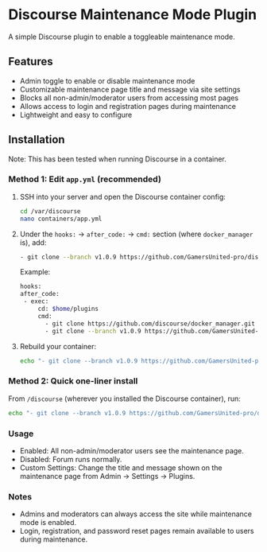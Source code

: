 # Discourse Maintenance Mode Plugin

A simple Discourse plugin to enable a toggleable maintenance mode.

## Features

- Admin toggle to enable or disable maintenance mode  
- Customizable maintenance page title and message via site settings  
- Blocks all non-admin/moderator users from accessing most pages  
- Allows access to login and registration pages during maintenance  
- Lightweight and easy to configure  

## Installation

Note: This has been tested when running Discourse in a container.

### Method 1: Edit `app.yml` (recommended)

1. SSH into your server and open the Discourse container config:
   ```bash
   cd /var/discourse
   nano containers/app.yml
   ```
2. Under the `hooks:` → `after_code:` → `cmd:` section (where `docker_manager` is), add:
   ```bash
   - git clone --branch v1.0.9 https://github.com/GamersUnited-pro/discourse-maintenance-mode.git
   ```
   
   Example:
   ```bash
   hooks:
   after_code:
    - exec:
        cd: $home/plugins
        cmd:
          - git clone https://github.com/discourse/docker_manager.git
          - git clone --branch v1.0.9 https://github.com/GamersUnited-pro/discourse-maintenance-mode.git
   ```

3. Rebuild your container:
   ```bash
   echo "- git clone --branch v1.0.9 https://github.com/GamersUnited-pro/discourse-maintenance-mode.git" >> containers/app.yml && ./launcher rebuild app
   ```

### Method 2: Quick one-liner install
From `/discourse` (wherever you installed the Discourse container), run:
   ```bash
   echo "- git clone --branch v1.0.9 https://github.com/GamersUnited-pro/discourse-maintenance-mode.git" >> containers/app.yml && ./launcher rebuild app
   ```

### Usage
   - Enabled: All non-admin/moderator users see the maintenance page.
   - Disabled: Forum runs normally.
   - Custom Settings: Change the title and message shown on the maintenance page from Admin → Settings → Plugins.

### Notes
   - Admins and moderators can always access the site while maintenance mode is enabled.
   - Login, registration, and password reset pages remain available to users during maintenance.
